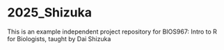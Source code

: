 # 2025_Shizuka
This is an example independent project repository for BIOS967: Intro to R for Biologists, taught by Dai Shizuka
